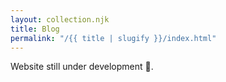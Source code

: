 ```yaml
---
layout: collection.njk
title: Blog
permalink: "/{{ title | slugify }}/index.html"
---
```


Website still under development 🚧.